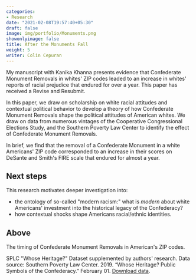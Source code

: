 ```yaml
---
categories:
- Research
date: "2021-02-08T19:57:40+05:30"
draft: false
image: img/portfolio/Monuments.png
showonlyimage: false
title: After the Monuments Fall
weight: 5
writer: Colin Cepuran
---
```


My manuscript with Kanika Khanna presents evidence that Confederate Monument Removals in whites' ZIP codes leaded to an increase in whites' reports of racial prejudice that endured for over a year. This paper has received a Revise and Resubmit.
<!--more-->

In this paper, we draw on scholarship on white racial attitudes and contextual political behavior to develop a theory of how Confederate Monument Removals shape the political attitudes of American whites.  We draw on data from numerous vintages of the Cooperative Congressional Elections Study, and the Southern Poverty Law Center to identify the effect of Confederate Monument Removals.

In brief, we find that the removal of a Confederate Monument in a white Americans' ZIP code corresponded to an increase in their scores on DeSante and Smith's FIRE scale that endured for almost a year.

## Next steps

This research motivates deeper investigation into:

- the ontology of so-called "modern racism:" what is *modern* about white Americans' investment into the historical legacy of the Confederacy?
- how contextual shocks shape Americans racial/ethnic identities.

## Above

The timing of Confederate Monument Removals in American's ZIP codes.

SPLC "Whose Heritage?" Dataset supplemented by authors' research.  Data source: Southern Poverty Law Center. 2019. “Whose Heritage? Public Symbols of the Confederacy.” February 01. [Download data](https://www.splcenter.org/20190201/whose-heritage-public-symbols-confederacy).


